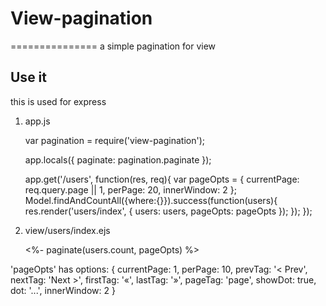 # View-pagination
  ===============
  a simple pagination for view

## Use it

  this is used for express
1. app.js

    var pagination = require('view-pagination');

    app.locals({
      paginate: pagination.paginate
    });

    app.get('/users', function(res, req){
      var pageOpts = {
        currentPage: req.query.page || 1,
        perPage: 20,
        innerWindow: 2
      };
      Model.findAndCountAll({where:{}}).success(function(users){
        res.render('users/index', { users: users, pageOpts: pageOpts });
      });
    });

2. view/users/index.ejs

    <%- paginate(users.count, pageOpts) %>


  'pageOpts' has options:
    {
      currentPage: 1,
      perPage: 10,
      prevTag: '&lt; Prev',
      nextTag: 'Next &gt;',
      firstTag: '&laquo;',
      lastTag: '&raquo;',
      pageTag: 'page',
      showDot: true,
      dot: '...',
      innerWindow: 2
    }



